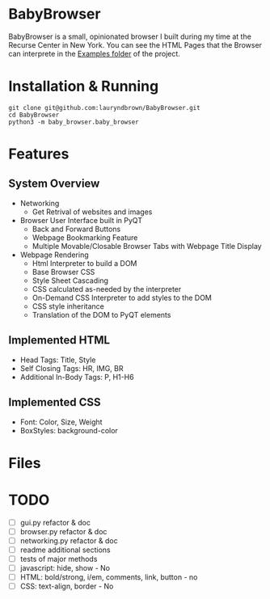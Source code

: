 # BabyBrowser

BabyBrowser is a small, opinionated browser I built during my time at the Recurse Center in New York. You can see the HTML Pages that the Browser can interprete in the [Examples folder](https://github.com/lauryndbrown/BabyBrowser/tree/master/baby_browser/Examples) of the project.
# Installation & Running
```shell
git clone git@github.com:lauryndbrown/BabyBrowser.git
cd BabyBrowser
python3 -m baby_browser.baby_browser
```
# Features
## System Overview
- Networking
  - Get Retrival of websites and images
- Browser User Interface built in PyQT
  - Back and Forward Buttons
  - Webpage Bookmarking Feature
  - Multiple Movable/Closable Browser Tabs with Webpage Title Display
- Webpage Rendering
  - Html Interpreter to build a DOM
  - Base Browser CSS
  - Style Sheet Cascading
  - CSS calculated as-needed by the interpreter
  - On-Demand CSS Interpreter to add styles to the DOM
  - CSS style inheritance
  - Translation of the DOM to PyQT elements
## Implemented HTML 
  - Head Tags: Title, Style
  - Self Closing Tags: HR, IMG, BR
  - Additional In-Body Tags: P, H1-H6
## Implemented CSS
  - Font: Color, Size, Weight
  - BoxStyles: background-color
# Files
# TODO
- [ ] gui.py refactor & doc
- [ ] browser.py refactor & doc
- [ ] networking.py refactor & doc
- [ ] readme additional sections
- [ ] tests of major methods
- [ ] javascript: hide, show - No
- [ ] HTML: bold/strong, i/em, comments, link, button - no
- [ ] CSS: text-align, border - No
